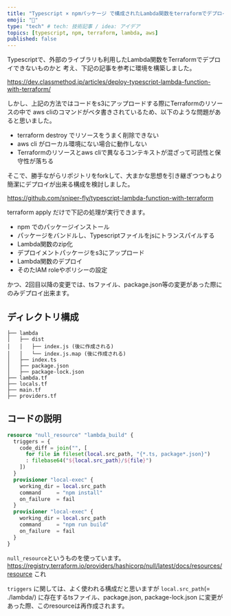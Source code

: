 ```yaml
---
title: "Typescript × npmパッケージ で構成されたLambda関数をterraformでデプロイする"
emoji: "🐷"
type: "tech" # tech: 技術記事 / idea: アイデア
topics: [typescript, npm, terraform, lambda, aws]
published: false
---
```


Typescriptで、外部のライブラリも利用したLambda関数をTerraformでデプロイできないものかと
考え、下記の記事を参考に環境を構築しました。

https://dev.classmethod.jp/articles/deploy-typescript-lambda-function-with-terraform/

しかし、上記の方法ではコードをs3にアップロードする際にTerraformのリソースの中で
aws cliのコマンドがベタ書きされているため、以下のような問題があると思いました。
- terraform destroy でリソースをうまく削除できない
- aws cli がローカル環境にない場合に動作しない
- Terraformのリソースとaws cliで異なるコンテキストが混ざって可読性と保守性が落ちる

そこで、勝手ながらリポジトリをforkして、大まかな思想を引き継ぎつつもより簡潔にデプロイが出来る構成を検討しました。

https://github.com/sniper-fly/typescript-lambda-function-with-terraform

terraform apply だけで下記の処理が実行できます。
- npm でのパッケージインストール
- パッケージをバンドルし、Typescriptファイルをjsにトランスパイルする
- Lambda関数のzip化
- デプロイメントパッケージをs3にアップロード
- Lambda関数のデプロイ
- そのたIAM roleやポリシーの設定

かつ、2回目以降の変更では、tsファイル、package.json等の変更があった際にのみデプロイ出来ます。

## ディレクトリ構成
```
├── lambda
│   ├── dist
│   │   ├── index.js (後に作成される)
│   │   └── index.js.map (後に作成される)
│   ├── index.ts
│   ├── package.json
│   ├── package-lock.json
├── lambda.tf
├── locals.tf
├── main.tf
├── providers.tf
```

## コードの説明

```tf
resource "null_resource" "lambda_build" {
  triggers = {
    code_diff = join("", [
      for file in fileset(local.src_path, "{*.ts, package*.json}")
      : filebase64("${local.src_path}/${file}")
    ])
  }
  provisioner "local-exec" {
    working_dir = local.src_path
    command     = "npm install"
    on_failure  = fail
  }
  provisioner "local-exec" {
    working_dir = local.src_path
    command     = "npm run build"
    on_failure  = fail
  }
}
```
`null_resource`というものを使っています。
https://registry.terraform.io/providers/hashicorp/null/latest/docs/resources/resource
これ

`triggers` に関しては、よく使われる構成だと思いますが
`local.src_path`(= ./lambda/) に存在するtsファイル、package.json, package-lock.json に変更があった際、このresourceは再作成されます。
